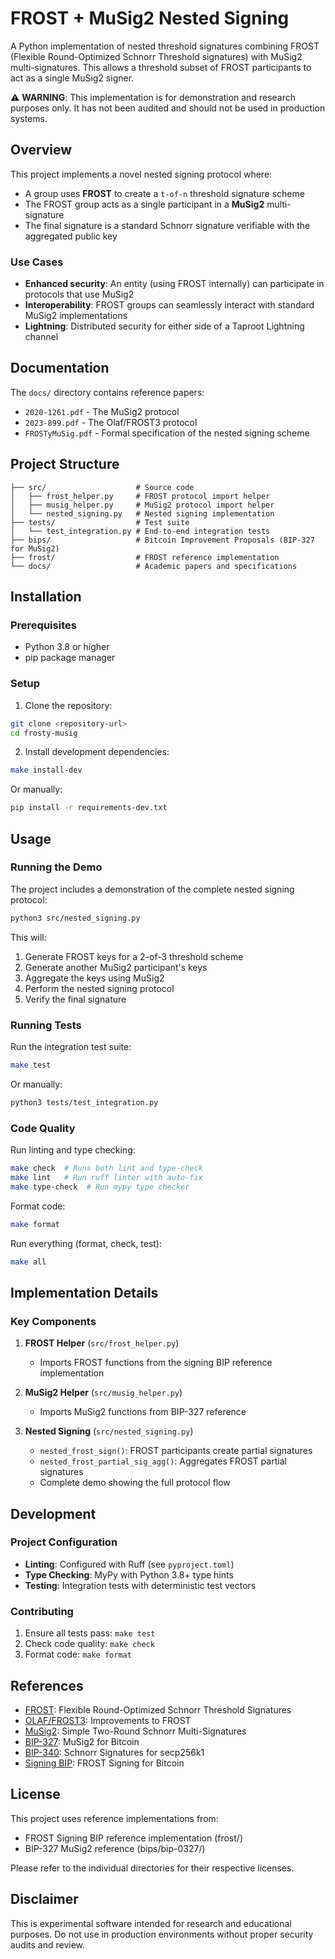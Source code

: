# FROST + MuSig2 Nested Signing

A Python implementation of nested threshold signatures combining FROST (Flexible Round-Optimized Schnorr Threshold signatures) with MuSig2 multi-signatures. This allows a threshold subset of FROST participants to act as a single MuSig2 signer.

⚠️ **WARNING**: This implementation is for demonstration and research purposes only. It has not been audited and should not be used in production systems.

## Overview

This project implements a novel nested signing protocol where:
- A group uses **FROST** to create a `t-of-n` threshold signature scheme
- The FROST group acts as a single participant in a **MuSig2** multi-signature
- The final signature is a standard Schnorr signature verifiable with the aggregated public key

### Use Cases

- **Enhanced security**: An entity (using FROST internally) can participate in protocols that use MuSig2
- **Interoperability**: FROST groups can seamlessly interact with standard MuSig2 implementations
- **Lightning**: Distributed security for either side of a Taproot Lightning channel

## Documentation

The `docs/` directory contains reference papers:
- `2020-1261.pdf` - The MuSig2 protocol
- `2023-899.pdf` - The Olaf/FROST3 protocol
- `FROSTyMuSig.pdf` - Formal specification of the nested signing scheme

## Project Structure

```
├── src/                    # Source code
│   ├── frost_helper.py     # FROST protocol import helper
│   ├── musig_helper.py     # MuSig2 protocol import helper
│   └── nested_signing.py   # Nested signing implementation
├── tests/                  # Test suite
│   └── test_integration.py # End-to-end integration tests
├── bips/                   # Bitcoin Improvement Proposals (BIP-327 for MuSig2)
├── frost/                  # FROST reference implementation
└── docs/                   # Academic papers and specifications
```

## Installation

### Prerequisites

- Python 3.8 or higher
- pip package manager

### Setup

1. Clone the repository:
```bash
git clone <repository-url>
cd frosty-musig
```

2. Install development dependencies:
```bash
make install-dev
```

Or manually:
```bash
pip install -r requirements-dev.txt
```

## Usage

### Running the Demo

The project includes a demonstration of the complete nested signing protocol:

```bash
python3 src/nested_signing.py
```

This will:
1. Generate FROST keys for a 2-of-3 threshold scheme
2. Generate another MuSig2 participant's keys
3. Aggregate the keys using MuSig2
4. Perform the nested signing protocol
5. Verify the final signature

### Running Tests

Run the integration test suite:

```bash
make test
```

Or manually:
```bash
python3 tests/test_integration.py
```

### Code Quality

Run linting and type checking:

```bash
make check  # Runs both lint and type-check
make lint   # Run ruff linter with auto-fix
make type-check  # Run mypy type checker
```

Format code:

```bash
make format
```

Run everything (format, check, test):

```bash
make all
```

## Implementation Details

### Key Components

1. **FROST Helper** (`src/frost_helper.py`)
   - Imports FROST functions from the signing BIP reference implementation

2. **MuSig2 Helper** (`src/musig_helper.py`)
   - Imports MuSig2 functions from BIP-327 reference

3. **Nested Signing** (`src/nested_signing.py`)
   - `nested_frost_sign()`: FROST participants create partial signatures
   - `nested_frost_partial_sig_agg()`: Aggregates FROST partial signatures
   - Complete demo showing the full protocol flow

## Development

### Project Configuration

- **Linting**: Configured with Ruff (see `pyproject.toml`)
- **Type Checking**: MyPy with Python 3.8+ type hints
- **Testing**: Integration tests with deterministic test vectors

### Contributing

1. Ensure all tests pass: `make test`
2. Check code quality: `make check`
3. Format code: `make format`

## References

- [FROST](https://eprint.iacr.org/2020/852): Flexible Round-Optimized Schnorr Threshold Signatures
- [OLAF/FROST3](https://eprint.iacr.org/2023/899): Improvements to FROST
- [MuSig2](https://eprint.iacr.org/2020/1261): Simple Two-Round Schnorr Multi-Signatures
- [BIP-327](https://github.com/bitcoin/bips/blob/master/bip-0327.mediawiki): MuSig2 for Bitcoin
- [BIP-340](https://github.com/bitcoin/bips/blob/master/bip-0340.mediawiki): Schnorr Signatures for secp256k1
- [Signing BIP](https://github.com/siv2r/bip-frost-signing): FROST Signing for Bitcoin 

## License

This project uses reference implementations from:
- FROST Signing BIP reference implementation (frost/)
- BIP-327 MuSig2 reference (bips/bip-0327/)

Please refer to the individual directories for their respective licenses.

## Disclaimer

This is experimental software intended for research and educational purposes. Do not use in production environments without proper security audits and review.